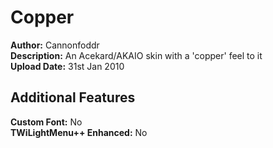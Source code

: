 # Copper 
**Author:** Cannonfoddr      
**Description:** An Acekard/AKAIO skin with a 'copper' feel to it      
**Upload Date:** 31st Jan 2010

## Additional Features
**Custom Font:** No      
**TWiLightMenu++ Enhanced:** No